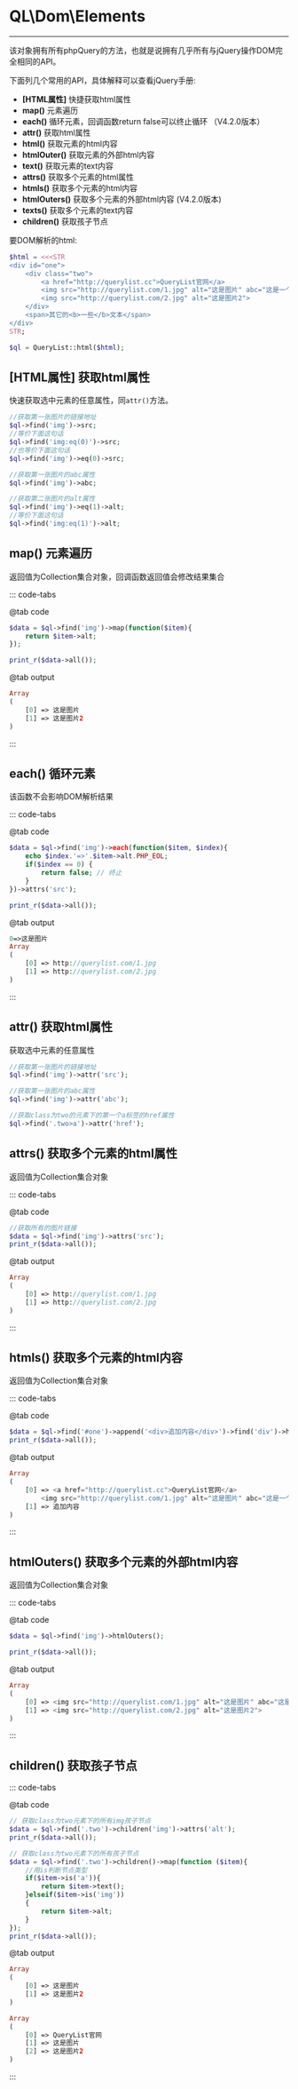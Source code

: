 # QL\Dom\Elements

---

该对象拥有所有phpQuery的方法，也就是说拥有几乎所有与jQuery操作DOM完全相同的API。

下面列几个常用的API，具体解释可以查看jQuery手册:
- **[HTML属性]** 快捷获取html属性 
- **map()** 元素遍历
- **each()** 循环元素，回调函数return false可以终止循环 （V4.2.0版本）
- **attr()** 获取html属性
- **html()** 获取元素的html内容
- **htmlOuter()** 获取元素的外部html内容
- **text()** 获取元素的text内容
- **attrs()** 获取多个元素的html属性
- **htmls()** 获取多个元素的html内容
- **htmlOuters()** 获取多个元素的外部html内容 (V4.2.0版本)
- **texts()** 获取多个元素的text内容
- **children()** 获取孩子节点

要DOM解析的html:

```php
$html = <<<STR
<div id="one">
    <div class="two">
        <a href="http://querylist.cc">QueryList官网</a>
        <img src="http://querylist.com/1.jpg" alt="这是图片" abc="这是一个自定义属性">
        <img src="http://querylist.com/2.jpg" alt="这是图片2">
    </div>
    <span>其它的<b>一些</b>文本</span>
</div>        
STR;

$ql = QueryList::html($html);
```

## [HTML属性] 获取html属性

快速获取选中元素的任意属性，同`attr()`方法。

```php
//获取第一张图片的链接地址
$ql->find('img')->src;
//等价下面这句话
$ql->find('img:eq(0)')->src;
//也等价下面这句话
$ql->find('img')->eq(0)->src;

//获取第一张图片的abc属性
$ql->find('img')->abc;

//获取第二张图片的alt属性
$ql->find('img')->eq(1)->alt;
//等价下面这句话
$ql->find('img:eq(1)')->alt;
```

## map() 元素遍历

返回值为Collection集合对象，回调函数返回值会修改结果集合

::: code-tabs

@tab code

```php
$data = $ql->find('img')->map(function($item){
	return $item->alt;
});

print_r($data->all());
```

@tab output

```php
Array
(
    [0] => 这是图片
    [1] => 这是图片2
)
```

:::

## each() 循环元素

该函数不会影响DOM解析结果

::: code-tabs

@tab code

```php
$data = $ql->find('img')->each(function($item, $index){
    echo $index.'=>'.$item->alt.PHP_EOL;
    if($index == 0) {
        return false; // 终止
    }
})->attrs('src');

print_r($data->all());
```

@tab output

```php
0=>这是图片
Array
(
    [0] => http://querylist.com/1.jpg
    [1] => http://querylist.com/2.jpg
)

```

:::

## attr() 获取html属性

获取选中元素的任意属性

```php
//获取第一张图片的链接地址
$ql->find('img')->attr('src');

//获取第一张图片的abc属性
$ql->find('img')->attr('abc');

//获取class为two的元素下的第一个a标签的href属性
$ql->find('.two>a')->attr('href');
```

## attrs() 获取多个元素的html属性

返回值为Collection集合对象

::: code-tabs

@tab code

```php
//获取所有的图片链接
$data = $ql->find('img')->attrs('src');
print_r($data->all());
```

@tab output

```php
Array
(
    [0] => http://querylist.com/1.jpg
    [1] => http://querylist.com/2.jpg
)
```

:::

## htmls() 获取多个元素的html内容

返回值为Collection集合对象

::: code-tabs

@tab code

```php
$data = $ql->find('#one')->append('<div>追加内容</div>')->find('div')->htmls();
print_r($data->all());
```

@tab output

```php
Array
(
    [0] => <a href="http://querylist.cc">QueryList官网</a>
        <img src="http://querylist.com/1.jpg" alt="这是图片" abc="这是一个自定义属性"><img src="http://querylist.com/2.jpg" alt="这是图片2">
    [1] => 追加内容
)
```

:::

## htmlOuters() 获取多个元素的外部html内容

返回值为Collection集合对象

::: code-tabs

@tab code

```php
$data = $ql->find('img')->htmlOuters();

print_r($data->all());
```

@tab output

```php
Array
(
    [0] => <img src="http://querylist.com/1.jpg" alt="这是图片" abc="这是一个自定义属性">
    [1] => <img src="http://querylist.com/2.jpg" alt="这是图片2">
)
```

:::

## children() 获取孩子节点

::: code-tabs

@tab code

```php
// 获取class为two元素下的所有img孩子节点
$data = $ql->find('.two')->children('img')->attrs('alt');
print_r($data->all());

// 获取class为two元素下的所有孩子节点
$data = $ql->find('.two')->children()->map(function ($item){
    //用is判断节点类型
    if($item->is('a')){
        return $item->text();
    }elseif($item->is('img'))
    {
        return $item->alt;
    }
});
print_r($data->all());
```

@tab output

```php
Array
(
    [0] => 这是图片
    [1] => 这是图片2
)

Array
(
    [0] => QueryList官网
    [1] => 这是图片
    [2] => 这是图片2
)
```

:::